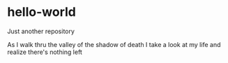 # hello-world
Just another repository

As I walk thru the valley of the shadow of death
I take a look at my life and realize there's nothing left

